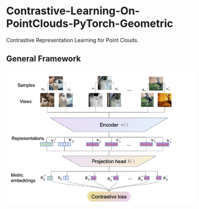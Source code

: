 # Contrastive-Learning-On-PointClouds-PyTorch-Geometric
Contrastive Representation Learning for Point Clouds.

## General Framework

![](images/contrastive_learning_framework.png)
